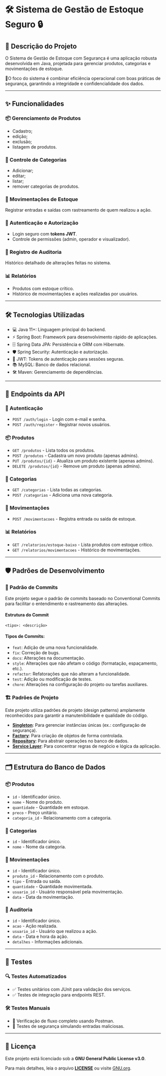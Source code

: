# 🛠️ Sistema de Gestão de Estoque Seguro 🔒

## 📝 Descrição do Projeto
O Sistema de Gestão de Estoque com Segurança é uma aplicação robusta desenvolvida em Java, projetada para gerenciar produtos, categorias e movimentações de estoque. 
  
🚀O foco do sistema é combinar eficiência operacional com boas práticas de segurança, garantindo a integridade e confidencialidade dos dados.

---
## ✨ Funcionalidades
### 📦 Gerenciamento de Produtos
- Cadastro;
- edição;
- exclusão; 
- listagem de produtos.

### 📂 Controle de Categorias
- Adicionar;
- editar;
- listar; 
- remover categorias de produtos.

### 🔄 Movimentações de Estoque
Registrar entradas e saídas com rastreamento de quem realizou a ação.

### 🔐 Autenticação e Autorização

- Login seguro com **tokens JWT**.
- Controle de permissões (admin, operador e visualizador).

### 🧾 Registro de Auditoria
Histórico detalhado de alterações feitas no sistema.

### 📊 Relatórios

- Produtos com estoque crítico.
- Histórico de movimentações e ações realizadas por usuários.

---
## 🛠️ Tecnologias Utilizadas
- 💻 Java 11+: Linguagem principal do backend.
- ⚡ Spring Boot: Framework para desenvolvimento rápido de aplicações.
- 🗄️ Spring Data JPA: Persistência e ORM com Hibernate.
- 🛡️ Spring Security: Autenticação e autorização.
- 🔑 JWT: Tokens de autenticação para sessões seguras.
- 📚 MySQL: Banco de dados relacional.
- 🛠️ Maven: Gerenciamento de dependências.

---
## 🔗 Endpoints da API
### 🔑 Autenticação
- `POST /auth/login` - Login com e-mail e senha. 
- `POST /auth/register` - Registrar novos usuários.

### 📦 Produtos
- `GET /produtos` - Lista todos os produtos. 
- `POST /produtos` - Cadastra um novo produto (apenas admins). 
- `PUT /produtos/{id}` - Atualiza um produto existente (apenas admins). 
- `DELETE /produtos/{id}` - Remove um produto (apenas admins).

### 📂 Categorias
- `GET /categorias` - Lista todas as categorias. 
- `POST /categorias` - Adiciona uma nova categoria.

### 🔄 Movimentações
- `POST /movimentacoes` - Registra entrada ou saída de estoque.

### 📊 Relatórios
- `GET /relatorios/estoque-baixo` - Lista produtos com estoque crítico. 
- `GET /relatorios/movimentacoes` - Histórico de movimentações.

---
## 🛡️ Padrões de Desenvolvimento
### 🔄 Padrão de Commits
Este projeto segue o padrão de commits baseado no Conventional Commits para facilitar o entendimento e rastreamento das alterações.

#### Estrutura do Commit
```
<tipo>: <descrição>
```

#### Tipos de Commits:
- `feat`: Adição de uma nova funcionalidade. 
- `fix`: Correção de bugs. 
- `docs`: Alterações na documentação. 
- `style`: Alterações que não afetam o código (formatação, espaçamento, etc.). 
- `refactor`: Refatorações que não alteram a funcionalidade. 
- `test`: Adição ou modificação de testes. 
- `chore`: Alterações na configuração do projeto ou tarefas auxiliares.

### 🏗️ Padrões de Projeto
Este projeto utiliza padrões de projeto (design patterns) amplamente reconhecidos para garantir a manutenibilidade e qualidade do código.

- **[Singleton](https://refactoring.guru/pt-br/design-patterns/singleton)**: Para gerenciar instâncias únicas (ex.: configuração de segurança). 
- **[Factory](https://refactoring.guru/pt-br/design-patterns/factory-method)**: Para criação de objetos de forma controlada. 
- **[Repository](https://www.geeksforgeeks.org/repository-design-pattern/)**: Para abstrair operações no banco de dados. 
- **[Service Layer](https://java-design-patterns.com/patterns/service-layer/#programmatic-example-of-service-layer-pattern-in-java)**: Para concentrar regras de negócio e lógica da aplicação.


---
## 🗂️ Estrutura do Banco de Dados
### 📦 Produtos
- `id` - Identificador único. 
- `nome` - Nome do produto. 
- `quantidade` - Quantidade em estoque. 
- `preco` - Preço unitário. 
- `categoria_id` - Relacionamento com a categoria.

### 📂 Categorias
- `id` - Identificador único.
- `nome` - Nome da categoria.

### 🔄 Movimentações
- `id` - Identificador único.
- `produto_id` - Relacionamento com o produto.
- `tipo` - Entrada ou saída.
- `quantidade` - Quantidade movimentada.
- `usuario_id` - Usuário responsável pela movimentação.
- `data` - Data da movimentação.

### 🧾 Auditoria
- `id` - Identificador único.
- `acao` - Ação realizada.
- `usuario_id` - Usuário que realizou a ação.
- `data` - Data e hora da ação.
- `detalhes` - Informações adicionais.

---
## 🧪 Testes
### 🔍 Testes Automatizados
- ✅ Testes unitários com JUnit para validação dos serviços. 
- ✅ Testes de integração para endpoints REST.

### 🛠️ Testes Manuais
- 🔄 Verificação de fluxo completo usando Postman. 
- 🔐 Testes de segurança simulando entradas maliciosas.

---
## 📝 Licença
Este projeto está licenciado sob a **GNU General Public License v3.0**.

Para mais detalhes, leia o arquivo **[LICENSE](LICENSE)** ou visite [GNU.org](https://www.gnu.org/).